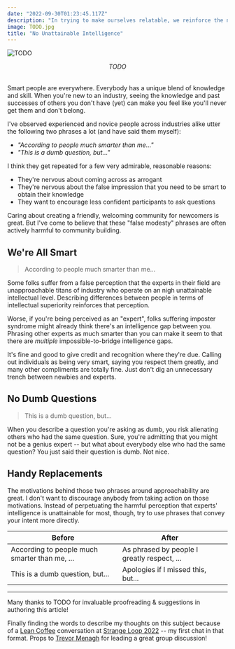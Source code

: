 ```yaml
---
date: "2022-09-30T01:23:45.117Z"
description: "In trying to make ourselves relatable, we reinforce the negative perception of intelligence gaps."
image: TODO.jpg
title: "No Unattainable Intelligence"
---
```


![TODO](./TODO.jpg)

<em style="display:block;margin-bottom:2rem;text-align:center;">
TODO
<br />
</em>

Smart people are everywhere.
Everybody has a unique blend of knowledge and skill.
When you're new to an industry, seeing the knowledge and past successes of others you don't have (yet) can make you feel like you'll never get them and don't belong.

I've observed experienced and novice people across industries alike utter the following two phrases a lot (and have said them myself):

-   _"According to people much smarter than me..."_
-   _"This is a dumb question, but..."_

I think they get repeated for a few very admirable, reasonable reasons:

-   They're nervous about coming across as arrogant
-   They're nervous about the false impression that you need to be smart to obtain their knowledge
-   They want to encourage less confident participants to ask questions

Caring about creating a friendly, welcoming community for newcomers is great.
But I've come to believe that these "false modesty" phrases are often actively harmful to community building.

## We're All Smart

> According to people much smarter than me...

Some folks suffer from a false perception that the experts in their field are unapproachable titans of industry who operate on an nigh unattainable intellectual level.
Describing differences between people in terms of intellectual superiority reinforces that perception.

Worse, if you're being perceived as an "expert", folks suffering imposter syndrome might already think there's an intelligence gap between you.
Phrasing other experts as much smarter than you can make it seem to that there are _multiple_ impossible-to-bridge intelligence gaps.

It's fine and good to give credit and recognition where they're due.
Calling out individuals as being very smart, saying you respect them greatly, and many other compliments are totally fine.
Just don't dig an unnecessary trench between newbies and experts.

## No Dumb Questions

> This is a dumb question, but...

When you describe a question you're asking as dumb, you risk alienating others who had the same question.
Sure, you're admitting that you might not be a genius expert -- but what about everybody else who had the same question?
You just said their question is dumb.
Not nice.

## Handy Replacements

The motivations behind those two phrases around approachability are great.
I don't want to discourage anybody from taking action on those motivations.
Instead of perpetuating the harmful perception that experts' intelligence is unattainable for most, though, try to use phrases that convey your intent more directly.

| Before                                        | After                                       |     |
| --------------------------------------------- | ------------------------------------------- | --- |
| According to people much smarter than me, ... | As phrased by people I greatly respect, ... |     |
| This is a dumb question, but...               | Apologies if I missed this, but...          |     |

---

Many thanks to TODO for invaluable proofreading & suggestions in authoring this article!

Finally finding the words to describe my thoughts on this subject because of a [Lean Coffee](https://leancoffee.org) conversation at [Strange Loop 2022](https://www.thestrangeloop.com) -- my first chat in that format.
Props to [Trevor Menagh](https://twitter.com/trevmex) for leading a great group discussion!

